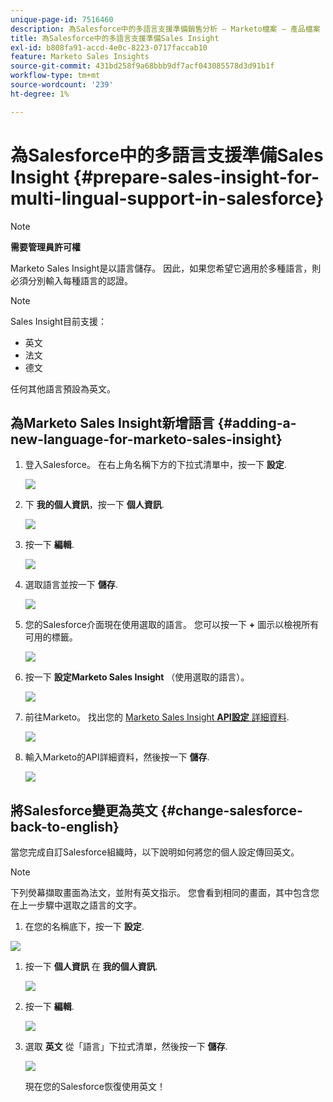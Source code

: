 ```yaml
---
unique-page-id: 7516460
description: 為Salesforce中的多語言支援準備銷售分析 — Marketo檔案 — 產品檔案
title: 為Salesforce中的多語言支援準備Sales Insight
exl-id: b808fa91-accd-4e0c-8223-0717faccab10
feature: Marketo Sales Insights
source-git-commit: 431bd258f9a68bbb9df7acf043085578d3d91b1f
workflow-type: tm+mt
source-wordcount: '239'
ht-degree: 1%

---
```


# 為Salesforce中的多語言支援準備Sales Insight {#prepare-sales-insight-for-multi-lingual-support-in-salesforce}

>[!NOTE]
>
>**需要管理員許可權**

Marketo Sales Insight是以語言儲存。 因此，如果您希望它適用於多種語言，則必須分別輸入每種語言的認證。

>[!NOTE]
>
>Sales Insight目前支援：
>
>* 英文
>* 法文
>* 德文
>
>任何其他語言預設為英文。

## 為Marketo Sales Insight新增語言 {#adding-a-new-language-for-marketo-sales-insight}

1. 登入Salesforce。 在右上角名稱下方的下拉式清單中，按一下 **設定**.

   ![](assets/image2015-7-6-16-3a5-3a6.png)

1. 下 **我的個人資訊**，按一下 **個人資訊**.

   ![](assets/image2015-7-6-16-3a5-3a25.png)

1. 按一下 **編輯**.

   ![](assets/image2015-7-6-16-3a5-3a38.png)

1. 選取語言並按一下 **儲存**.

   ![](assets/image2015-7-6-16-3a5-3a47.png)

1. 您的Salesforce介面現在使用選取的語言。 您可以按一下 **+** 圖示以檢視所有可用的標籤。

   ![](assets/image2015-7-6-16-3a6-3a10.png)

1. 按一下 **設定Marketo Sales Insight** （使用選取的語言）。

   ![](assets/image2015-7-6-16-3a7-3a15.png)

1. 前往Marketo。 找出您的 [Marketo Sales Insight **API設定** 詳細資料](/help/marketo/product-docs/marketo-sales-insight/msi-for-salesforce/configuration/configure-marketo-sales-insight-in-salesforce-enterprise-unlimited.md#configure-marketo-sales-insight).

   ![](assets/image2015-7-6-16-3a41-3a2.png)

1. 輸入Marketo的API詳細資料，然後按一下 **儲存**.

   ![](assets/image2015-7-6-16-3a7-3a43.png)

## 將Salesforce變更為英文 {#change-salesforce-back-to-english}

當您完成自訂Salesforce組織時，以下說明如何將您的個人設定傳回英文。

>[!NOTE]
>
>下列熒幕擷取畫面為法文，並附有英文指示。  您會看到相同的畫面，其中包含您在上一步驟中選取之語言的文字。

1. 在您的名稱底下，按一下 **設定**.

![](assets/image2015-7-6-16-3a5-3a6.png)

1. 按一下 **個人資訊** 在 **我的個人資訊**.

   ![](assets/image2015-7-6-16-3a8-3a3.png)

1. 按一下 **編輯**.

   ![](assets/image2015-7-6-16-3a8-3a19.png)

1. 選取 **英文** 從「語言」下拉式清單，然後按一下 **儲存**.

   ![](assets/image2015-7-6-16-3a8-3a31.png)

   現在您的Salesforce恢復使用英文！
